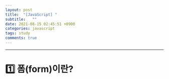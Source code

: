```yaml
---
layout: post
title:  "[JavaScript] "
subtitle:   ""
date: 2021-08-15 02:45:51 +0900
categories: javascript
tags: study
comments: true
---
```


* * *
<h1>1️⃣ 폼(form)이란?</h1>

<div id="A15_slide">

</div>

<script>
	const address = document.querySelector("#A15_slide");
	const images = ["0.jpeg", "2.jpeg", "3.jpeg"];
	const chosenImage = images[Math.floor(Math.random() * images.length)];
	const adImage = document.createElement("img");
	adImage.src = `https://kirkim.github.io/assets/img/js/delay_application/${chosenImage}`;

	address.appendChild(adImage);
</script>
